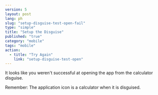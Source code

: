 ```yaml
---
version: 5
layout: post
lang: ph
slug: "setup-disguise-test-open-fail"
type: "simple"
title: "Setup the Disguise"
published: "true"
category: "mobile"
tags: "mobile"
action: 
  - title: "Try Again"
    link: "setup-disguise-test-open"
---
```


It looks like you weren't successful at opening the app from the calculator disguise.

Remember: The application icon is a calculator when it is disguised.
